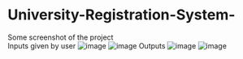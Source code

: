 # University-Registration-System-
Some screenshot of the project
<br/>Inputs given by user
![image](https://user-images.githubusercontent.com/81512036/181163925-cffa66df-7f8c-4e5b-9760-3fa5ea5f8841.png)
![image](https://user-images.githubusercontent.com/81512036/181164006-adecfbaf-5bd8-4909-8bd6-ee2c85f725c6.png)
Outputs
![image](https://user-images.githubusercontent.com/81512036/181164095-0ac3008b-aa8c-4f75-8df9-763b8451dd11.png)
![image](https://user-images.githubusercontent.com/81512036/181164145-896875d3-7adb-4e1f-9bc1-cd380dc42b7f.png)
